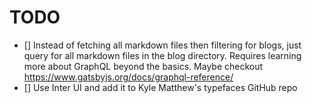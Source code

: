 # TODO

- [] Instead of fetching all markdown files then filtering for blogs, just query for all markdown files in the blog directory. Requires learning more about GraphQL beyond the basics. Maybe checkout https://www.gatsbyjs.org/docs/graphql-reference/
- [] Use Inter UI and add it to Kyle Matthew's typefaces GitHub repo

